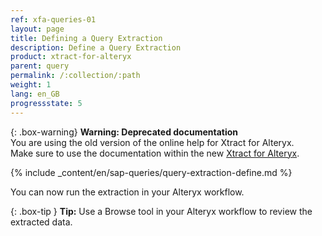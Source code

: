 ```yaml
---
ref: xfa-queries-01
layout: page
title: Defining a Query Extraction
description: Define a Query Extraction
product: xtract-for-alteryx
parent: query
permalink: /:collection/:path
weight: 1
lang: en_GB
progressstate: 5
---
```


{: .box-warning}
**Warning: Deprecated documentation** <br>
You are using the old version of the online help for Xtract for Alteryx.<br>
Make sure to use the documentation within the new [Xtract for Alteryx](https://helpcenter.theobald-software.com/xtract-for-alteryx/documentation/introduction/).

{% include _content/en/sap-queries/query-extraction-define.md %}


You can now run the extraction in your Alteryx workflow.

{: .box-tip }
**Tip:** Use a Browse tool in your Alteryx workflow to review the extracted data.